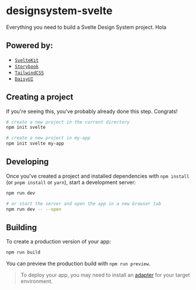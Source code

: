 # designsystem-svelte

Everything you need to build a Svelte Design System project.
Hola
## Powered by: 
- [`SvelteKit`](https://kit.svelte.dev/)
- [`Storybook`](https://storybook.js.org/)
- [`TailwindCSS`](https://tailwindcss.com/)
- [`DaisyUI`](https://daisyui.com/)

## Creating a project

If you're seeing this, you've probably already done this step. Congrats!

```bash
# create a new project in the current directory
npm init svelte

# create a new project in my-app
npm init svelte my-app
```

## Developing

Once you've created a project and installed dependencies with `npm install` (or `pnpm install` or `yarn`), start a development server:

```bash
npm run dev

# or start the server and open the app in a new browser tab
npm run dev -- --open
```

## Building

To create a production version of your app:

```bash
npm run build
```

You can preview the production build with `npm run preview`.

> To deploy your app, you may need to install an [adapter](https://kit.svelte.dev/docs/adapters) for your target environment.
